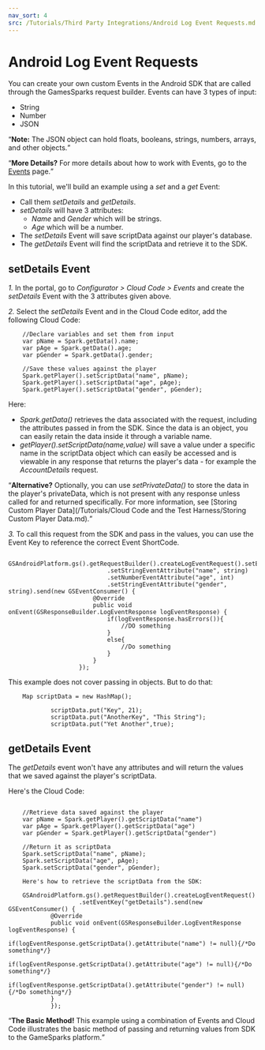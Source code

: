 ```yaml
---
nav_sort: 4
src: /Tutorials/Third Party Integrations/Android Log Event Requests.md
---
```


# Android Log Event Requests

You can create your own custom Events in the Android SDK that are called through the GamesSparks request builder. Events can have 3 types of input:
* String
* Number
* JSON

<q>**Note:** The JSON object can hold floats, booleans, strings, numbers, arrays, and other objects.</q>

<q>**More Details?** For more details about how to work with Events, go to the [Events](/Documentation/Configurator/Events.md) page.</q>

In this tutorial, we'll build an example using a *set* and a *get* Event:
* Call them *setDetails* and *getDetails*.
* *setDetails* will have 3 attributes:
  * *Name* and *Gender* which will be strings.
  * *Age* which will be a number.
* The *setDetails* Event will save scriptData against our player's database.
* The *getDetails* Event will find the scriptData and retrieve it to the SDK.

## setDetails Event

*1.* In the portal, go to *Configurator > Cloud Code > Events* and create the *setDetails* Event with the 3 attributes given above.

*2.* Select the *setDetails* Event and in the Cloud Code editor, add the following Cloud Code:

```
    //Declare variables and set them from input
    var pName = Spark.getData().name;
    var pAge = Spark.getData().age;
    var pGender = Spark.getData().gender;

    //Save these values against the player
    Spark.getPlayer().setScriptData("name", pName);
    Spark.getPlayer().setScriptData("age", pAge);
    Spark.getPlayer().setScriptData("gender", pGender);

```
Here:
* *Spark.getData()* retrieves the data associated with the request, including the attributes passed in from the SDK. Since the data is an object, you can easily retain the data inside it through a variable name.
* *getPlayer().setScriptData(name,value)* will save a value under a specific name in the scriptData object which can easily be accessed and is viewable in any response that returns the player's data - for example the *AccountDetails* request.

<q>**Alternative?** Optionally, you can use *setPrivateData()* to store the data in the player's privateData, which is not present with any response unless called for and returned specifically. For more information, see [Storing Custom Player Data](/Tutorials/Cloud Code and the Test Harness/Storing Custom Player Data.md).</q>

*3.* To call this request from the SDK and pass in the values, you can use the Event Key to reference the correct Event ShortCode.

```
  GSAndroidPlatform.gs().getRequestBuilder().createLogEventRequest().setEventKey("setDetails")
                            .setStringEventAttribute("name", string)
                            .setNumberEventAttribute("age", int)
                            .setStringEventAttribute("gender", string).send(new GSEventConsumer() {
                        @Override
                        public void onEvent(GSResponseBuilder.LogEventResponse logEventResponse) {
                            if(logEventResponse.hasErrors()){
                                //DO something
                            }
                            else{
                                //Do something
                            }
                        }
                    });

```

This example does not cover passing in objects. But to do that:

```
    Map scriptData = new HashMap();

            scriptData.put("Key", 21);
            scriptData.put("AnotherKey", "This String");
            scriptData.put("Yet Another",true);

```
## getDetails Event

The *getDetails* event won't have any attributes and will return the values that we saved against the player's scriptData.

Here's the Cloud Code:

```

    //Retrieve data saved against the player
    var pName = Spark.getPlayer().getScriptData("name")
    var pAge = Spark.getPlayer().getScriptData("age")
    var pGender = Spark.getPlayer().getScriptData("gender")

    //Return it as scriptData
    Spark.setScriptData("name", pName);
    Spark.setScriptData("age", pAge);
    Spark.setScriptData("gender", pGender);

    Here's how to retrieve the scriptData from the SDK:

    GSAndroidPlatform.gs().getRequestBuilder().createLogEventRequest()
                    .setEventKey("getDetails").send(new GSEventConsumer() {
            @Override
            public void onEvent(GSResponseBuilder.LogEventResponse logEventResponse) {
                if(logEventResponse.getScriptData().getAttribute("name") != null){/*Do something*/}
                if(logEventResponse.getScriptData().getAttribute("age") != null){/*Do something*/}
                if(logEventResponse.getScriptData().getAttribute("gender") != null){/*Do something*/}
            }
            });
```

<q>**The Basic Method!** This example using a combination of Events and Cloud Code illustrates the basic method of passing and returning values from SDK to the GameSparks platform.</q>
